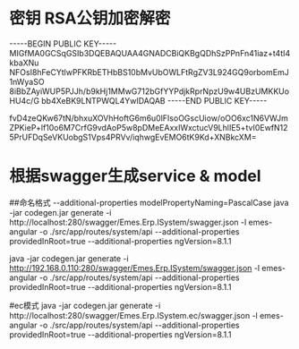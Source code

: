 # 密钥 RSA公钥加密解密

-----BEGIN PUBLIC KEY-----
MIGfMA0GCSqGSIb3DQEBAQUAA4GNADCBiQKBgQDhSzPPnFn41iaz+t4tI4kbaXNu
NFOsI8hFeCYtlwPFKRbETHbBS10bMvUbOWLFtRgZV3L924GQ9orbomEmJ1nWyaSO
8iBbZAyiWUP5PJJh/b9kHj1MMwG712bGfYYPdjkRprNpzU9w4UBzUMKKUoHU4c/G
bb4XeBK9LNTPWQL4YwIDAQAB
-----END PUBLIC KEY-----

fvD4zeQKw67tN/bhxuXOVhHoftG6m6u0lFIsoOGscUiow/oOO6xc1N6VWJmZPKieP+lf10o6M7CrfG9vdAoP5w8pDMeEAxxIWxctucV9LhlIE5+tvI0EwfN125PrUFDqSeVKUobgS1Vps4PRVv/iqhwgEvEMO6tK9Kd+XNBkcXM=


# 根据swagger生成service & model
##命名格式 --additional-properties modelPropertyNaming=PascalCase 
java -jar codegen.jar generate -i http://localhost:280/swagger/Emes.Erp.ISystem/swagger.json -l emes-angular -o ./src/app/routes/system/api --additional-properties providedInRoot=true --additional-properties ngVersion=8.1.1 

java -jar codegen.jar generate -i http://192.168.0.110:280/swagger/Emes.Erp.ISystem/swagger.json -l emes-angular -o ./src/app/routes/system/api --additional-properties providedInRoot=true --additional-properties ngVersion=8.1.1 

#ec模式
java -jar codegen.jar generate -i http://localhost:280/swagger/Emes.Erp.ISystem.ec/swagger.json -l emes-angular -o ./src/app/routes/system/api --additional-properties providedInRoot=true  --additional-properties ngVersion=8.1.1 